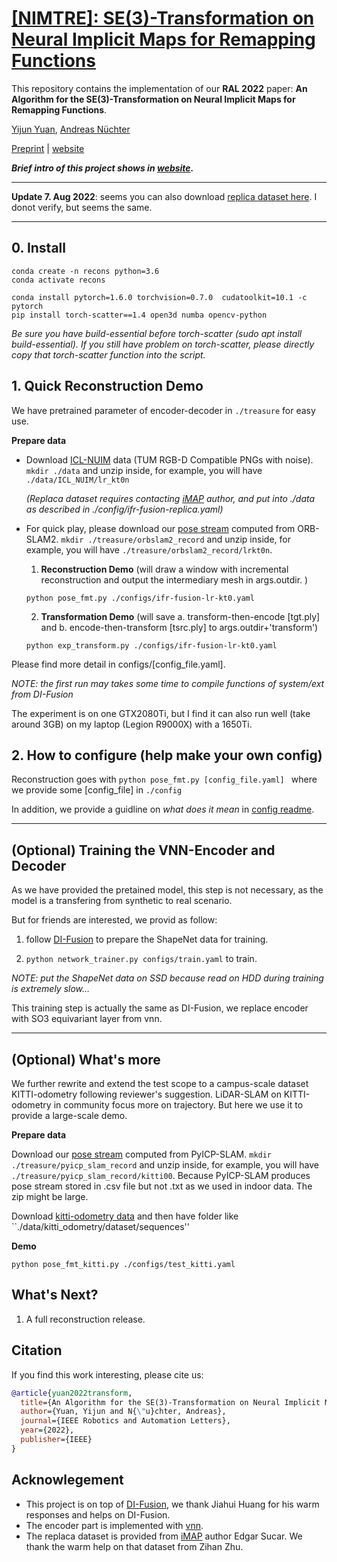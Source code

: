# [[NIMTRE]: SE(3)-Transformation on Neural Implicit Maps for Remapping Functions](https://jarrome.github.io/IMT-MAP/)

This repository contains the implementation of our **RAL 2022** paper: **An Algorithm for the SE(3)-Transformation on Neural Implicit Maps for Remapping Functions**.

[Yijun Yuan](https://jarrome.github.io/), [Andreas Nüchter](https://www.informatik.uni-wuerzburg.de/space/mitarbeiter/nuechter/)

[Preprint](https://arxiv.org/abs/2206.08712) |  [website](https://jarrome.github.io/IMT-MAP/)

<!--- 
* What the algorithm does

<img src="./assets/twobranch.png" alt="drawing" width="400" />

Two flow paths to SE(3)-transform and deep encode
the point cloud. The **solid line** indicates the **transform-
encoding path** to generate implicit map of $\mathbf T_g$ -transformed
point cloud P. The **dash line** shows the **encoding-transform
path**, transforming the map of features with transformation
$\mathbf S_g$ , that is introduced in this paper.

* Application with proposed **remapping module** that **allows for loop clusure**

![Plot](./assets/pipeline_neuralImplicit.png)
-->
***Brief intro of this project shows in [website](https://jarrome.github.io/IMT-MAP/).***

---

**Update 7. Aug 2022**: seems you can also download [replica dataset here](https://github.com/cvg/nice-slam#replica-1). I donot verify, but seems the same.




---
## 0. Install
```
conda create -n recons python=3.6
conda activate recons

conda install pytorch=1.6.0 torchvision=0.7.0  cudatoolkit=10.1 -c pytorch
pip install torch-scatter==1.4 open3d numba opencv-python
```
*Be sure you have build-essential before torch-scatter (sudo apt install build-essential). If you still have problem on torch-scatter, please directly copy that torch-scatter function into the script.*

## 1. Quick Reconstruction Demo

We have pretrained parameter of encoder-decoder in ```./treasure``` for easy use.

**Prepare data**

* Download [ICL-NUIM](https://www.doc.ic.ac.uk/~ahanda/VaFRIC/iclnuim.html) data (TUM RGB-D Compatible PNGs with noise). 
```mkdir ./data``` and unzip inside, for example, you will have ```./data/ICL_NUIM/lr_kt0n``` 

    *(Replaca dataset requires contacting [iMAP](https://edgarsucar.github.io/iMAP/) author, and put into ./data as described in ./config/ifr-fusion-replica.yaml)*

* For quick play, please download our [pose stream](https://drive.google.com/drive/folders/1NLp7eGjmjr5zK8QnRqlyghKEH-sn_0mj?usp=sharing) computed from ORB-SLAM2.
```mkdir ./treasure/orbslam2_record``` and unzip inside, for example, you will have ```./treasure/orbslam2_record/lrkt0n```.

    1.  **Reconstruction Demo** (will draw a window with incremental reconstruction and output the intermediary mesh in args.outdir. )
    ```
    python pose_fmt.py ./configs/ifr-fusion-lr-kt0.yaml
    ``` 

    2. **Transformation Demo** (will save a. transform-then-encode [tgt.ply] and b. encode-then-transform [tsrc.ply] to args.outdir+'transform') 
    ```
    python exp_transform.py ./configs/ifr-fusion-lr-kt0.yaml
    ``` 

Please find more detail in configs/[config_file.yaml].

*NOTE: the first run may takes some time to compile functions of system/ext from DI-Fusion*

The experiment is on one GTX2080Ti, but I find it can also run well (take around 3GB) on my laptop (Legion R9000X) with a 1650Ti.

## 2. How to configure (help make your own config)
Reconstruction goes with ```python pose_fmt.py [config_file.yaml] ``` where we provide some [config_file] in ```./config```

In addition, we provide a guidline on *what does it mean* in [config readme](./configs/).

---

## (Optional) Training the VNN-Encoder and Decoder
As we have provided the pretained model, this step is not necessary, as the model is a transfering from synthetic to real scenario.

But for friends are interested, we provid as follow:
1. follow [DI-Fusion](https://github.com/huangjh-pub/di-fusion) to prepare the ShapeNet data for training.

2. ```python network_trainer.py configs/train.yaml``` to train. 

*NOTE: put the ShapeNet data on SSD because read on HDD during training is extremely slow...*

This training step is actually the same as DI-Fusion, we replace encoder with SO3 equivariant layer from vnn.

---

## (Optional) What's more
We further rewrite and extend the test scope to a campus-scale dataset KITTI-odometry following reviewer's suggestion. 
LiDAR-SLAM on  KITTI-odometry in community focus more on trajectory. 
But here we use it to provide a large-scale demo.

**Prepare data**

Download our [pose stream](https://drive.google.com/drive/folders/1NLp7eGjmjr5zK8QnRqlyghKEH-sn_0mj?usp=sharing) computed from PyICP-SLAM.
```mkdir ./treasure/pyicp_slam_record``` and unzip inside, for example, you will have ```./treasure/pyicp_slam_record/kitti00```. 
Because PyICP-SLAM produces pose stream stored in .csv file but not .txt as we used in indoor data. The zip might be large.

Download [kitti-odometry data](http://www.cvlibs.net/datasets/kitti/eval_odometry.php) and then have folder like ``./data/kitti_odometry/dataset/sequences''

**Demo** 
```
python pose_fmt_kitti.py ./configs/test_kitti.yaml
``` 

## What's Next?
1. A full reconstruction release.


## Citation
If you find this work interesting, please cite us:
```bibtex
@article{yuan2022transform,
  title={An Algorithm for the SE(3)-Transformation on Neural Implicit Maps for Remapping Functions},
  author={Yuan, Yijun and N{\"u}chter, Andreas},
  journal={IEEE Robotics and Automation Letters},
  year={2022},
  publisher={IEEE}
}
```


## Acknowlegement
* This project is on top of [DI-Fusion](https://github.com/huangjh-pub/di-fusion), we thank Jiahui Huang for his warm responses and helps on DI-Fusion.
* The encoder part is implemented with [vnn](https://github.com/FlyingGiraffe/vnn).
* The replaca dataset is provided from [iMAP](https://arxiv.org/abs/2103.12352) author Edgar Sucar. We thank the warm help on that dataset from Zihan Zhu.
